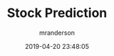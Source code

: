---
date: 2019-04-20 23:48:05
layout: post
title: Stock Prediction
image: assets/img/reports/stock.jpg
page_url: rikesh-patel-analyze-stock-stocks-3fvft1.streamlitapp.com/
category: Machine Learning
tags:
  - Web App
  - Finance
author: mranderson
paginate: true
---